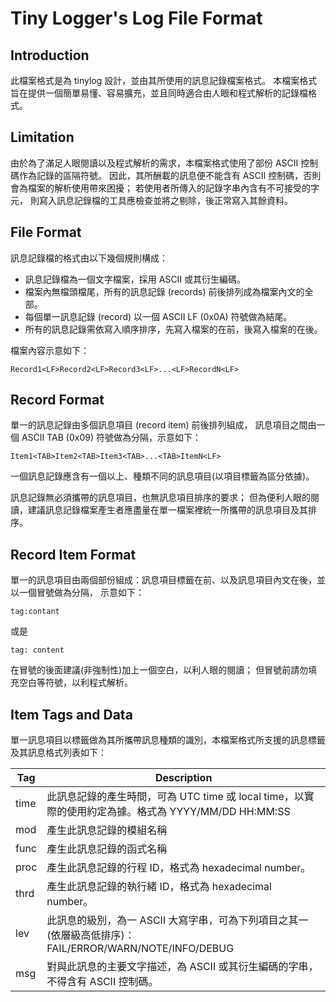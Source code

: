 Tiny Logger's Log File Format
=============================


## Introduction ##

此檔案格式是為 tinylog 設計，並由其所使用的訊息記錄檔案格式。
本檔案格式旨在提供一個簡單易懂、容易擴充，並且同時適合由人眼和程式解析的記錄檔格式。


## Limitation ##

由於為了滿足人眼閱讀以及程式解析的需求，本檔案格式使用了部份 ASCII 控制碼作為記錄的區隔符號。
因此，其所酬載的訊息便不能含有 ASCII 控制碼，否則會為檔案的解析使用帶來困擾；
若使用者所傳入的記錄字串內含有不可接受的字元，
則寫入訊息記錄檔的工具應檢查並將之剔除，後正常寫入其餘資料。


## File Format ##

訊息記錄檔的格式由以下幾個規則構成：

* 訊息記錄檔為一個文字檔案，採用 ASCII 或其衍生編碼。
* 檔案內無檔頭檔尾，所有的訊息記錄 (records) 前後排列成為檔案內文的全部。
* 每個單一訊息記錄 (record) 以一個 ASCII LF (0x0A) 符號做為結尾。
* 所有的訊息記錄需依寫入順序排序，先寫入檔案的在前，後寫入檔案的在後。

檔案內容示意如下：

    Record1<LF>Record2<LF>Record3<LF>...<LF>RecordN<LF>


## Record Format ##

單一的訊息記錄由多個訊息項目 (record item) 前後排列組成，
訊息項目之間由一個 ASCII TAB (0x09) 符號做為分隔，示意如下：

    Item1<TAB>Item2<TAB>Item3<TAB>...<TAB>ItemN<LF>

一個訊息記錄應含有一個以上、種類不同的訊息項目(以項目標籤為區分依據)。

訊息記錄無必須攜帶的訊息項目，也無訊息項目排序的要求；
但為便利人眼的閱讀，建議訊息記錄檔案產生者應盡量在單一檔案裡統一所攜帶的訊息項目及其排序。


## Record Item Format ##

單一的訊息項目由兩個部份組成：訊息項目標籤在前、以及訊息項目內文在後，並以一個冒號做為分隔，
示意如下：

    tag:contant

或是

    tag: content

在冒號的後面建議(非強制性)加上一個空白，以利人眼的閱讀；
但冒號前請勿填充空白等符號，以利程式解析。


## Item Tags and Data

單一訊息項目以標籤做為其所攜帶訊息種類的識別，本檔案格式所支援的訊息標籤及其訊息格式列表如下：

| Tag  | Description |
|------|-------------|
| time | 此訊息記錄的產生時間，可為 UTC time 或 local time，以實際的使用約定為據。格式為 YYYY/MM/DD HH:MM:SS |
| mod  | 產生此訊息記錄的模組名稱 |
| func | 產生此訊息記錄的函式名稱 |
| proc | 產生此訊息記錄的行程 ID，格式為 hexadecimal number。 |
| thrd | 產生此訊息記錄的執行緒 ID，格式為 hexadecimal number。 |
| lev  | 此訊息的級別，為一 ASCII 大寫字串，可為下列項目之其一(依層級高低排序)：FAIL/ERROR/WARN/NOTE/INFO/DEBUG |
| msg  | 對與此訊息的主要文字描述，為 ASCII 或其衍生編碼的字串，不得含有 ASCII 控制碼。 |
